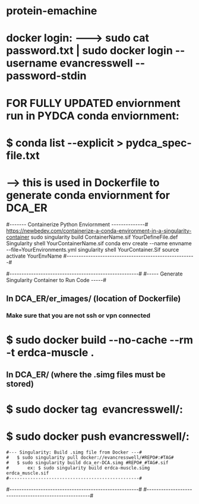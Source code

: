 # protein-emachine
# docker login: --->  sudo cat password.txt | sudo docker login --username evancresswell --password-stdin
# FOR FULLY UPDATED enviornment run in PYDCA conda enviornment:
# $ conda list --explicit > pydca_spec-file.txt
# 		--> this is used in Dockerfile to generate conda enviornment for DCA_ER

#------- Containerize Python Enviornment --------------#
https://newbedev.com/containerize-a-conda-environment-in-a-singularity-container
sudo singularity build ContainerName.sif YourDefineFile.def
Singularity shell YourContainerName.sif 
conda env create --name envname --file=YourEnvironments.yml
singularity shell YourContainer.Sif
source activate YourEnvName
#------------------------------------------------------#

#------------------------------------------------------#
#----- Generate Singularity Container to Run Code -----#
## In DCA_ER/er_images/ (location of Dockerfile)
### Make sure that you are not ssh or vpn connected
#	$ sudo docker build --no-cache --rm -t erdca-muscle .

## In DCA_ER/ (where the .simg files must be stored)
#	$ sudo docker tag <IMAGE ID> evancresswell/<REPO>:<TAG>
#	$ sudo docker push evancresswell/<REPO>:<TAG>

	#--- Singularity: Build .simg file from Docker ---#
	#	$ sudo singularity pull docker://evancresswell/#REPO#:#TAG#
	#	$ sudo singularity build dca_er-DCA.simg #REPO#_#TAG#.sif 
	#		ex: $ sudo singularity build erdca-muscle.simg erdca_muscle.sif 
	#-------------------------------------------------#

#------------------------------------------------------#
#------------------------------------------------------#
